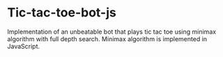 # Tic-tac-toe-bot-js

Implementation of an unbeatable bot that plays tic tac toe using minimax algorithm with full depth search.
Minimax algorithm is implemented in JavaScript.
